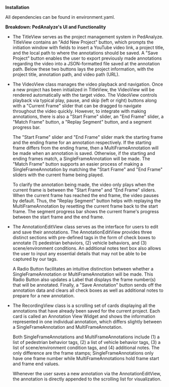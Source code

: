 **Installation**

All dependencies can be found in environment.yaml.

**Breakdown: PedAnalyze's UI and Functionality**

- The TitleView serves as the project management system in PedAnalyze. TitleView contains an "Add New Project" button, which prompts the initiation window with fields to insert a YouTube video link, a project title, and the local path to where the annotations should be saved. A "Save Project" button enables the user to export previously made annotations regarding the video into a JSON-formatted file saved at the annotation path. Below these two buttons lays the project information, with the project title, annotation path, and video path (URL).

- The VideoView class manages the video playback and navigation. Once a new project has been initialized in TitleView, the VideoView will be rendered automatically with the target video. The VideoView controls playback via typical play, pause, and skip (left or right) buttons along with a "Current Frame" slider that can be dragged to navigate throughout the video quickly. However, to integrate with making annotations, there is also a "Start Frame" slider, an "End Frame" slider, a "Match Frame" button, a "Replay Segment" button, and a segment progress bar.

  The "Start Frame" slider and "End Frame" slider mark the starting frame and the ending frame for an annotation respectively. If the starting frame differs from the ending frame, then a MultiFrameAnnotation will be made when an annotation is saved. Otherwise, if the starting and ending frames match, a SingleFrameAnnotation will be made. The "Match Frame" button supports an easier process of making a SingleFrameAnnotation by matching the "Start Frame" and "End Frame" sliders with the current frame being played.

  To clarify the annotation being made, the video only plays when the current frame is between the "Start Frame" and "End Frame" sliders. When the current frame has reached the end frame, the video pauses by default. Thus, the "Replay Segment" button helps with replaying the MultiFrameAnnotation by resetting the current frame back to the start frame. The segment progress bar shows the current frame's progress between the start frame and the end frame.

- The AnnotationEditView class serves as the interface for users to edit and save their annotations. The AnnotationEditView provides three distinct sections with pre-defined tags in the form of check boxes to annotate (1) pedestrian behaviors, (2) vehicle behaviors, and (3) scene/environment conditions. An additional notes text box also allows the user to input any essential details that may not be able to be captured by our tags.

  A Radio Button facilitates an intuitive distinction between whether a SingleFrameAnnotation or MultiFrameAnnotation will be made. This Radio Button also updates a Label that displays the frame number(s) that will be annotated. Finally, a "Save Annotation" button sends off the annotation data and clears all check boxes as well as additional notes to prepare for a new annotation.

- The RecordingView class is a scrolling set of cards displaying all the annotations that have already been saved for the current project. Each card is called an Annotation View Widget and shows the information represented in one individual annotation, which differs slightly between a SingleFrameAnnotation and MultiFrameAnnotation. 

  Both SingleFrameAnnotations and MultiFrameAnnotations include (1) a list of pedestrian behavior tags, (2) a list of vehicle behavior tags, (3) a list of scene/environment condition tags, and (4) additional notes. The only difference are the frame stamps; SingleFrameAnnotations only have one frame number while MultiFrameAnnotations hold frame start and frame end values.

  Whenever the user saves a new annotation via the AnnotationEditView, the annotation is directly appended to the scrolling list for visualization.
